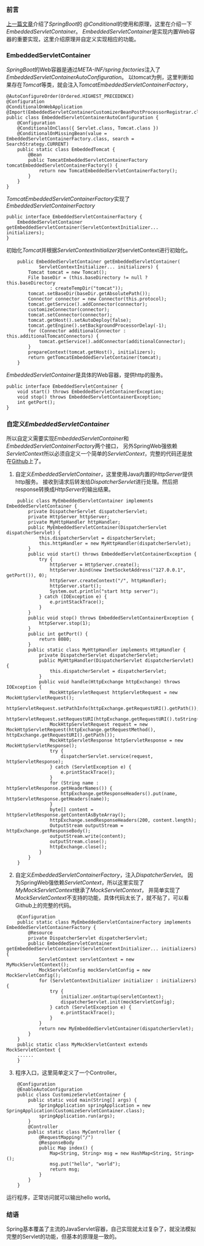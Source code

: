 ### 前言
[上一篇文章](./1d0fb7cd8a26)介绍了*SpringBoot*的 *@Conditional*的使用和原理，这里在介绍一下*EmbeddedServletContainer*。
*EmbeddedServletContainer*是实现内置Web容器的重要实现，这里介绍原理并自定义实现相应的功能。
### EmbeddedServletContainer
*SpringBoot*的Web容器是通过*META-INF/spring.factories*注入了*EmbeddedServletContainerAutoConfiguration*。
以tomcat为例，这里判断如果存在*Tomcat*等类，就会注入*TomcatEmbeddedServletContainerFactory*，
```
@AutoConfigureOrder(Ordered.HIGHEST_PRECEDENCE)
@Configuration
@ConditionalOnWebApplication
@Import(EmbeddedServletContainerCustomizerBeanPostProcessorRegistrar.class)
public class EmbeddedServletContainerAutoConfiguration {
	@Configuration
	@ConditionalOnClass({ Servlet.class, Tomcat.class })
	@ConditionalOnMissingBean(value = EmbeddedServletContainerFactory.class, search = SearchStrategy.CURRENT)
	public static class EmbeddedTomcat {
		@Bean
		public TomcatEmbeddedServletContainerFactory tomcatEmbeddedServletContainerFactory() {
			return new TomcatEmbeddedServletContainerFactory();
		}
	}
}
```
*TomcatEmbeddedServletContainerFactory*实现了*EmbeddedServletContainerFactory*
```
public interface EmbeddedServletContainerFactory {
	EmbeddedServletContainer getEmbeddedServletContainer(ServletContextInitializer... initializers);
}
```
初始化*Tomcat*并根据*ServletContextInitializer*对servletContext进行初始化。
```
    public EmbeddedServletContainer getEmbeddedServletContainer(
			ServletContextInitializer... initializers) {
		Tomcat tomcat = new Tomcat();
		File baseDir = (this.baseDirectory != null ? this.baseDirectory
				: createTempDir("tomcat"));
		tomcat.setBaseDir(baseDir.getAbsolutePath());
		Connector connector = new Connector(this.protocol);
		tomcat.getService().addConnector(connector);
		customizeConnector(connector);
		tomcat.setConnector(connector);
		tomcat.getHost().setAutoDeploy(false);
		tomcat.getEngine().setBackgroundProcessorDelay(-1);
		for (Connector additionalConnector : this.additionalTomcatConnectors) {
			tomcat.getService().addConnector(additionalConnector);
		}
		prepareContext(tomcat.getHost(), initializers);
		return getTomcatEmbeddedServletContainer(tomcat);
	}
```
*EmbeddedServletContainer*是具体的Web容器，提供http的服务。
```
public interface EmbeddedServletContainer {
	void start() throws EmbeddedServletContainerException;
	void stop() throws EmbeddedServletContainerException;
	int getPort();
}
```


### 自定义*EmbeddedServletContainer*
所以自定义需要实现*EmbeddedServletContainer*和*EmbeddedServletContainerFactory*两个接口，
另外SpringWeb强依赖*ServletContext*所以必须自定义一个简单的*ServletContext*，完整的代码还是放在[Github](https://github.com/wcong/learn-java/blob/master/src/main/java/org/wcong/test/springboot/CustomizeServletContainer.java)上了。

1. 自定义*EmbeddedServletContainer*，这里使用Java内置的*HttpServer*提供http服务。
接收到请求后转发给*DispatcherServlet*进行处理。然后把response转换成*HttpServer*的输出结果。
```
    public class MyEmbeddedServletContainer implements EmbeddedServletContainer {
        private DispatcherServlet dispatcherServlet;
        private HttpServer httpServer;
        private MyHttpHandler httpHandler;
        public MyEmbeddedServletContainer(DispatcherServlet dispatcherServlet) {
            this.dispatcherServlet = dispatcherServlet;
            this.httpHandler = new MyHttpHandler(dispatcherServlet);
        }
        public void start() throws EmbeddedServletContainerException {
            try {
                httpServer = HttpServer.create();
                httpServer.bind(new InetSocketAddress("127.0.0.1", getPort()), 0);
                httpServer.createContext("/", httpHandler);
                httpServer.start();
                System.out.println("start http server");
            } catch (IOException e) {
                e.printStackTrace();
            }
        }
        public void stop() throws EmbeddedServletContainerException {
            httpServer.stop(1);
        }
        public int getPort() {
            return 8080;
        }
        public static class MyHttpHandler implements HttpHandler {
            private DispatcherServlet dispatcherServlet;
            public MyHttpHandler(DispatcherServlet dispatcherServlet) {
                this.dispatcherServlet = dispatcherServlet;
            }
            public void handle(HttpExchange httpExchange) throws IOException {
                MockHttpServletRequest httpServletRequest = new MockHttpServletRequest();
                httpServletRequest.setPathInfo(httpExchange.getRequestURI().getPath());
                httpServletRequest.setRequestURI(httpExchange.getRequestURI().toString());
                MockHttpServletRequest request = new MockHttpServletRequest(httpExchange.getRequestMethod(), httpExchange.getRequestURI().getPath());
                MockHttpServletResponse httpServletResponse = new MockHttpServletResponse();
                try {
                    dispatcherServlet.service(request, httpServletResponse);
                } catch (ServletException e) {
                    e.printStackTrace();
                }
                for (String name : httpServletResponse.getHeaderNames()) {
                    httpExchange.getResponseHeaders().put(name, httpServletResponse.getHeaders(name));
                }
                byte[] content = httpServletResponse.getContentAsByteArray();
                httpExchange.sendResponseHeaders(200, content.length);
                OutputStream outputStream = httpExchange.getResponseBody();
                outputStream.write(content);
                outputStream.close();
                httpExchange.close();
            }
        }
    }
```
2. 自定义*EmbeddedServletContainerFactory*，注入*DispatcherServlet*。
因为SpringWeb强依赖*ServletContext*，所以这里实现了*MyMockServletContext*继承了*MockServletContext*，
并简单实现了*MockServletContext*不支持的功能，具体代码太长了，就不贴了，可以看Github上的完整的代码。
```
    @Configuration
	public static class MyEmbeddedServletContainerFactory implements EmbeddedServletContainerFactory {
		@Resource
		private DispatcherServlet dispatcherServlet;
		public EmbeddedServletContainer getEmbeddedServletContainer(ServletContextInitializer... initializers) {
			ServletContext servletContext = new MyMockServletContext();
			MockServletConfig mockServletConfig = new MockServletConfig();
			for (ServletContextInitializer initializer : initializers) {
				try {
					initializer.onStartup(servletContext);
					dispatcherServlet.init(mockServletConfig);
				} catch (ServletException e) {
					e.printStackTrace();
				}
			}
			return new MyEmbeddedServletContainer(dispatcherServlet);
		}
	}
    public static class MyMockServletContext extends MockServletContext {
    ......
    }
```
3. 程序入口，这里简单定义了一个Controller。
```
    @Configuration
    @EnableAutoConfiguration
    public class CustomizeServletContainer {
        public static void main(String[] args) {
            SpringApplication springApplication = new SpringApplication(CustomizeServletContainer.class);
            springApplication.run(args);
        }
        @Controller
        public static class MyController {
            @RequestMapping("/")
            @ResponseBody
            public Map index() {
                Map<String, String> msg = new HashMap<String, String>();
                msg.put("hello", "world");
                return msg;
            }
        }
	}
```
运行程序，正常访问就可以输出hello world。
### 结语
Spring基本覆盖了主流的JavaServlet容器，自己实现就太过复杂了，就没法模拟完整的Servlet的功能，但基本的原理是一致的。